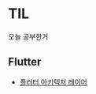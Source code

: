 # TIL
오늘 공부한거

## Flutter
- [플러터 아키텍처 레이어](#/Flutter/%ED%94%8C%EB%9F%AC%ED%84%B0%20%EC%95%84%ED%82%A4%ED%85%8D%EC%B2%98%20%EB%A0%88%EC%9D%B4%EC%96%B4.md)
